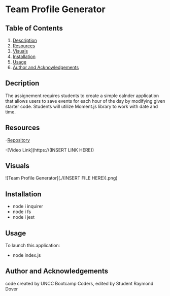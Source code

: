 # Team Profile Generator

## Table of Contents

1. [Description](#description)
2. [Resources](#resources)
3. [Visuals](#visuals)
4. [Installation](#installation)
5. [Usage](#usage)
6. [Author and Acknowledgements](#author-and-acknowledgements)

## Decription

The assignement requires students to create a simple calnder application  that allows users to save events for each hour of the day by modifying given starter code. Students will utilize Moment.js library to work with date and time.

## Resources

-[Repository](https://github.com/raydover/team-profile-generator)

-[Video Link](https://(INSERT LINK HERE))

## Visuals

![Team Profile Generator](./(INSERT FILE HERE)).png)

## Installation

- node i inquirer
- node i fs
- node i jest 

## Usage

To launch this application:

- node index.js


## Author and Acknowledgements

code created by UNCC Bootcamp Coders, edited by Student Raymond Dover